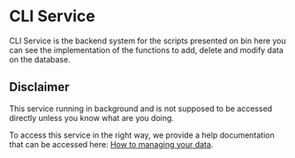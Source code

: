 # CLI Service

CLI Service is the backend system for the scripts presented on bin here you can see the implementation
of the functions to add, delete and modify data on the database.

## Disclaimer

This service running in background and is not supposed to be accessed directly unless you know what are you doing.

To access this service in the right way, we provide a help documentation that can be accessed here: [How to managing your data](https://docs.shellhub.io/admin-manual/managing/).
